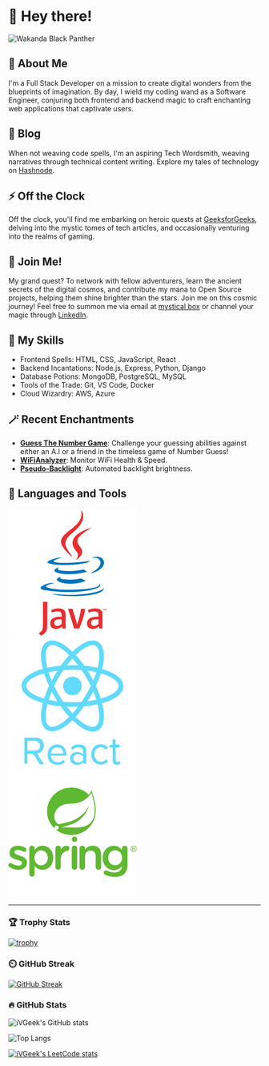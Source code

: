 <!-- GitHub Profile README -->

# 👋 Hey there!
![Wakanda Black Panther](https://media.giphy.com/media/M9gbBd9nbDrOTu1Mqx/giphy.gif)

## 🚀 About Me
I'm a Full Stack Developer on a mission to create digital wonders from the blueprints of imagination. By day, I wield my coding wand as a Software Engineer, conjuring both frontend and backend magic to craft enchanting web applications that captivate users.

## 📝 Blog
When not weaving code spells, I'm an aspiring Tech Wordsmith, weaving narratives through technical content writing. Explore my tales of technology on [Hashnode](https://ivgeek.hashnode.dev/).

## ⚡ Off the Clock
Off the clock, you'll find me embarking on heroic quests at [GeeksforGeeks](https://www.geeksforgeeks.org/), delving into the mystic tomes of tech articles, and occasionally venturing into the realms of gaming.

## 🌌 Join Me!
My grand quest? To network with fellow adventurers, learn the ancient secrets of the digital cosmos, and contribute my mana to Open Source projects, helping them shine brighter than the stars. Join me on this cosmic journey! Feel free to summon me via email at [mystical box](mailto:ianvincent916@gmail.com) or channel your magic through [LinkedIn](https://www.linkedin.com/in/ian-vincent-a7600a181/).

## 🌟 My Skills
- Frontend Spells: HTML, CSS, JavaScript, React
- Backend Incantations: Node.js, Express, Python, Django
- Database Potions: MongoDB, PostgreSQL, MySQL
- Tools of the Trade: Git, VS Code, Docker
- Cloud Wizardry: AWS, Azure

## 🪄 Recent Enchantments
- [**Guess The Number Game**](https://github.com/iVGeek/Guess_The_Number_Game): Challenge your guessing abilities against either an A.I or a friend in the timeless game of Number Guess!
- [**WiFiAnalyzer**](https://github.com/iVGeek/WiFiAnalyzer): Monitor WiFi Health & Speed.
- [**Pseudo-Backlight**](https://github.com/iVGeek/Pseudo-Backlight): Automated backlight brightness.

## 🔧 Languages and Tools
![Java](https://github.com/devicons/devicon/blob/master/icons/java/java-original-wordmark.svg)
![React](https://github.com/devicons/devicon/blob/master/icons/react/react-original-wordmark.svg)
![Spring](https://github.com/devicons/devicon/blob/master/icons/spring/spring-original-wordmark.svg)
<!-- Add more icons for your skills -->

---

### 🏆 Trophy Stats
[![trophy](https://github-profile-trophy.vercel.app/?username=iVGeek&theme=onedark)](https://github.com/ryo-ma/github-profile-trophy)

### ⏲️ GitHub Streak
[![GitHub Streak](https://github-readme-streak-stats.herokuapp.com?user=iVGeek&theme=chartreuse-dark)](https://git.io/streak-stats)

### 🔥 GitHub Stats
![iVGeek's GitHub stats](https://readmestats.999857.xyz/api?username=iVGeek&show_icons=true&theme=chartreuse-dark)

![Top Langs](https://github-readme-stats.vercel.app/api/top-langs/?username=iVGeek&show_icons=true&theme=chartreuse-dark&layout=compact)

[![iVGeek's LeetCode stats](https://leetcode-stats-six.vercel.app/?username=iVGeek&theme=chartreuse-dark&layout=compact)](https://github.com/iVGeek/leetcode-stats)
